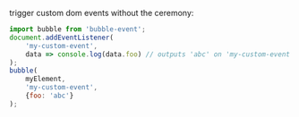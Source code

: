 trigger custom dom events without the ceremony:

```js
import bubble from 'bubble-event';
document.addEventListener(
    'my-custom-event',
    data => console.log(data.foo) // outputs 'abc' on 'my-custom-event'
);
bubble(
    myElement,
    'my-custom-event',
    {foo: 'abc'}
);
```
